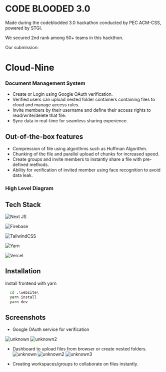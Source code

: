 # CODE BLOODED 3.0 

Made during the codeblodded 3.0 hackathon conducted by PEC ACM-CSS, powered by STGI.

We secured 2nd rank among 50+ teams in this hackthon.

Our submission: 

# Cloud-Nine

### Document Management System

- Create or Login using Google OAuth verification.
- Verified users can upload nested folder containers containing files to cloud and manage access rules.
- Invite members by their username and define their access rights to read/write/delete that file.
- Sync data in real-time for seamless sharing experience.


## Out-of-the-box features

- Compression of file using algorithms such as Huffman Algorithm.
- Chunking of the file and parallel upload of chunks for increased speed.
- Create groups and invite members to instantly share a file with pre-defined methods.
- Ability for verification of invited member using face recognition to avoid data leak.


### High Level Diagram

## Tech Stack  

![Next JS](https://img.shields.io/badge/Next-black?style=for-the-badge&logo=next.js&logoColor=white)

![Firebase](https://img.shields.io/badge/Firebase-039BE5?style=for-the-badge&logo=Firebase&logoColor=white)

![TailwindCSS](https://img.shields.io/badge/tailwindcss-%2338B2AC.svg?style=for-the-badge&logo=tailwind-css&logoColor=white)

![Yarn](https://img.shields.io/badge/yarn-%232C8EBB.svg?style=for-the-badge&logo=yarn&logoColor=white)

![Vercel](https://img.shields.io/badge/vercel-%23000000.svg?style=for-the-badge&logo=vercel&logoColor=white)
## Installation

Install frontend with yarn

```bash
  cd .\website\
  yarn install
  yarn dev
```

 ## Screenshots
 
 - Google OAuth service for verification
 
 
![unknown](https://user-images.githubusercontent.com/78641951/190884456-c6810a00-5ac1-4bb1-838a-71de2e96bf5c.png)
![unknown2](https://user-images.githubusercontent.com/78641951/190884457-da2b8e51-d996-4fec-8604-39c46706f533.png)


- Dashboard to upload files from browser or create nested folders.
![unknown](https://user-images.githubusercontent.com/78641951/190884520-33118fc7-23f3-411d-a179-4d21f033d003.png)
![unknown2](https://user-images.githubusercontent.com/78641951/190884521-977f1c7d-9535-404d-9071-d2069aecaf98.png)
![unknown3](https://user-images.githubusercontent.com/78641951/190884524-a1d321d2-0ee1-4982-902e-8408d0f8538c.png)



- Creating workspaces/groups to collaborate on files instantly.
